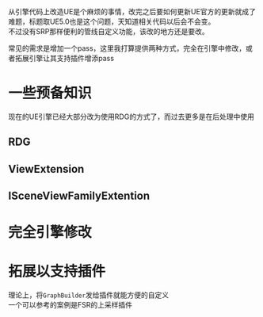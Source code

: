 从引擎代码上改造UE是个麻烦的事情，改完之后要如何更新UE官方的更新就成了难题，标题取UE5.0也是这个问题，天知道相关代码以后会不会变。  
不过没有SRP那样便利的管线自定义功能，该改的地方还是要改。

常见的需求是增加一个pass，这里我打算提供两种方式，完全在引擎中修改，或者拓展引擎让其支持插件增添pass
# 一些预备知识
现在的UE引擎已经大部分改为使用RDG的方式了，而过去更多是在后处理中使用
## RDG
## ViewExtension
## ISceneViewFamilyExtention
# 完全引擎修改

# 拓展以支持插件
理论上，将`GraphBuilder`发给插件就能方便的自定义   
一个可以参考的案例是FSR的上采样插件  